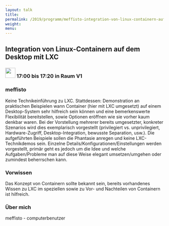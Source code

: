 ```yaml
---
layout: talk
title:
permalink: /2019/programm/meffisto-integration-von-linux-containern-auf-dem-desktop-mit-lxc/
weight:
menu:
---
```

## Integration von Linux-Containern auf dem Desktop mit LXC

### <img height = "32" src="../../../images/talk.svg"> 17:00 bis 17:20 in Raum V1

### meffisto

Keine Technikeinführung zu LXC. Stattdessen: Demonstration an praktischen Beispielen wann Container (hier mit LXC umgesetzt) auf einem Desktop-System sehr hilfreich sein können und eine bemerkenswerte Flexibilität bereitstellen, sowie Optionen eröffnen wie sie vorher kaum denkbar waren. Bei der Vorstellung mehrerer bereits umgesetzter, konkreter Szenarios wird dies exemplarisch vorgestellt (privilegiert vs. unprivilegiert, Hardware-Zugriff, Desktop-Integration, bewusste Separation, usw.).
Die aufgeführten Beispiele sollen die Phantasie anregen und keine LXC-Technikdemos sein. Einzelne Details/Konfigurationen/Einstellungen werden vorgestellt, primär geht es jedoch um die Idee und welche Aufgaben/Probleme man auf diese Weise elegant umsetzen/umgehen oder zumindest beherrschen kann. 

### Vorwissen

Das Konzept von Containern sollte bekannt sein, bereits vorhandenes Wissen zu LXC im speziellen sowie zu Vor- und Nachteilen von Containern ist hilfreich.

### Über mich

meffisto - computerbenutzer

